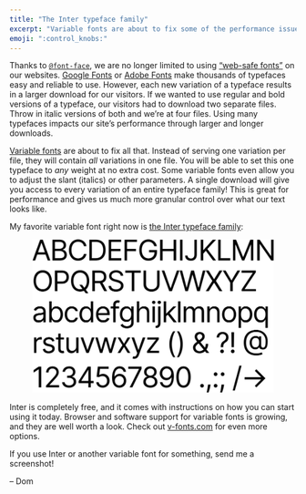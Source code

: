 ```yaml
---
title: "The Inter typeface family"
excerpt: "Variable fonts are about to fix some of the performance issues caused by adding many custom fonts to our sites."
emoji: ":control_knobs:"
---
```

Thanks to [`@font-face`](https://developer.mozilla.org/en-US/docs/Web/CSS/@font-face), we are no longer limited to using [“web-safe fonts”](https://en.wikipedia.org/wiki/Web_typography#Web-safe_fonts) on our websites. [Google Fonts](https://fonts.google.com) or [Adobe Fonts](https://fonts.adobe.com) make thousands of typefaces easy and reliable to use. However, each new variation of a typeface results in a larger download for our visitors. If we wanted to use regular and bold versions of a typeface, our visitors had to download two separate files. Throw in italic versions of both and we’re at four files. Using many typefaces impacts our site’s performance through larger and longer downloads.

[Variable fonts](https://medium.com/@clagnut/get-started-with-variable-fonts-c055fd73ecd7) are about to fix all that. Instead of serving one variation per file, they will contain _all_ variations in one file. You will be able to set this one typeface to _any_ weight at no extra cost. Some variable fonts even allow you to adjust the slant (italics) or other parameters. A single download will give you access to every variation of an entire typeface family! This is great for performance and gives us much more granular control over what our text looks like.

My favorite variable font right now is [the Inter typeface family](https://rsms.me/inter/):

<figure>
  <img src="/assets/newsletters/the-inter-typeface-family/sample.png" alt="A sample of the Inter typeface containing uppercase- and lowercase letters, numbers, and some special characters">
</figure>

Inter is completely free, and it comes with instructions on how you can start using it today. Browser and software support for variable fonts is growing, and they are well worth a look. Check out [v-fonts.com](https://v-fonts.com) for even more options.

If you use Inter or another variable font for something, send me a screenshot!

– Dom
